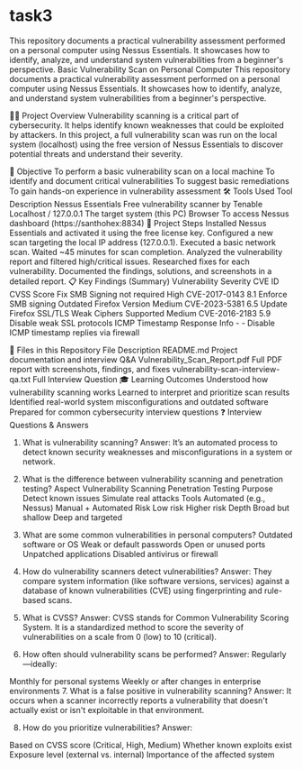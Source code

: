 # task3
This repository documents a practical vulnerability assessment performed on a personal computer using Nessus Essentials. It showcases how to identify, analyze, and understand system vulnerabilities from a beginner's perspective.
 Basic Vulnerability Scan on Personal Computer
This repository documents a practical vulnerability assessment performed on a personal computer using Nessus Essentials. It showcases how to identify, analyze, and understand system vulnerabilities from a beginner's perspective.

🧑‍💻 Project Overview
Vulnerability scanning is a critical part of cybersecurity. It helps identify known weaknesses that could be exploited by attackers. In this project, a full vulnerability scan was run on the local system (localhost) using the free version of Nessus Essentials to discover potential threats and understand their severity.

🎯 Objective
To perform a basic vulnerability scan on a local machine
To identify and document critical vulnerabilities
To suggest basic remediations
To gain hands-on experience in vulnerability assessment
🛠️ Tools Used
Tool	Description
Nessus Essentials	Free vulnerability scanner by Tenable
Localhost / 127.0.0.1	The target system (this PC)
Browser	To access Nessus dashboard (https://santhohex:8834)
🧪 Project Steps
Installed Nessus Essentials and activated it using the free license key.
Configured a new scan targeting the local IP address (127.0.0.1).
Executed a basic network scan.
Waited ~45 minutes for scan completion.
Analyzed the vulnerability report and filtered high/critical issues.
Researched fixes for each vulnerability.
Documented the findings, solutions, and screenshots in a detailed report.
📋 Key Findings (Summary)
Vulnerability	Severity	CVE ID	CVSS Score	Fix
SMB Signing not required	High	CVE-2017-0143	8.1	Enforce SMB signing
Outdated Firefox Version	Medium	CVE-2023-5381	6.5	Update Firefox
SSL/TLS Weak Ciphers Supported	Medium	CVE-2016-2183	5.9	Disable weak SSL protocols
ICMP Timestamp Response	Info	-	-	Disable ICMP timestamp replies via firewall


📑 Files in this Repository
File	Description
README.md	Project documentation and interview Q&A
Vulnerability_Scan_Report.pdf	Full PDF report with screenshots, findings, and fixes
vulnerability-scan-interview-qa.txt	Full Interview Question
🎓 Learning Outcomes
Understood how vulnerability scanning works
Learned to interpret and prioritize scan results
Identified real-world system misconfigurations and outdated software
Prepared for common cybersecurity interview questions
❓ Interview Questions & Answers
1. What is vulnerability scanning?
Answer: It’s an automated process to detect known security weaknesses and misconfigurations in a system or network.

2. What is the difference between vulnerability scanning and penetration testing?
Aspect	Vulnerability Scanning	Penetration Testing
Purpose	Detect known issues	Simulate real attacks
Tools	Automated (e.g., Nessus)	Manual + Automated
Risk	Low risk	Higher risk
Depth	Broad but shallow	Deep and targeted
3. What are some common vulnerabilities in personal computers?
Outdated software or OS
Weak or default passwords
Open or unused ports
Unpatched applications
Disabled antivirus or firewall
4. How do vulnerability scanners detect vulnerabilities?
Answer: They compare system information (like software versions, services) against a database of known vulnerabilities (CVE) using fingerprinting and rule-based scans.

5. What is CVSS?
Answer: CVSS stands for Common Vulnerability Scoring System. It is a standardized method to score the severity of vulnerabilities on a scale from 0 (low) to 10 (critical).

6. How often should vulnerability scans be performed?
Answer: Regularly—ideally:

Monthly for personal systems
Weekly or after changes in enterprise environments
7. What is a false positive in vulnerability scanning?
Answer: It occurs when a scanner incorrectly reports a vulnerability that doesn't actually exist or isn't exploitable in that environment.

8. How do you prioritize vulnerabilities?
Answer:

Based on CVSS score (Critical, High, Medium)
Whether known exploits exist
Exposure level (external vs. internal)
Importance of the affected system
